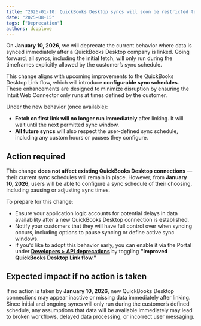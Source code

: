 ```yaml
---
title: "2026-01-10: QuickBooks Desktop syncs will soon be restricted to user-defined schedules"
date: "2025-08-15"
tags: ["Deprecation"]
authors: dcoplowe
---
```


On **January 10, 2026**, we will deprecate the current behavior where data is synced immediately after a QuickBooks Desktop company is linked. Going forward, all syncs, including the initial fetch, will only run during the timeframes explicitly allowed by the customer’s sync schedule.

<!--truncate-->

This change aligns with upcoming improvements to the QuickBooks Desktop Link flow, which will introduce **configurable sync schedules**. These enhancements are designed to minimize disruption by ensuring the Intuit Web Connector only runs at times defined by the customer.

Under the new behavior (once available):
- **Fetch on first link will no longer run immediately** after linking. It will wait until the next permitted sync window.
- **All future syncs** will also respect the user-defined sync schedule, including any custom hours or pauses they configure.

## Action required

This change **does not affect existing QuickBooks Desktop connections** — their current sync schedules will remain in place. However, from **January 10, 2026**, users will be able to configure a sync schedule of their choosing, including pausing or adjusting sync times.

To prepare for this change:

- Ensure your application logic accounts for potential delays in data availability after a new QuickBooks Desktop connection is established.
- Notify your customers that they will have full control over when syncing occurs, including options to pause syncing or define active sync windows.
- If you'd like to adopt this behavior early, you can enable it via the Portal under [**Developers > API deprecations**](https://app.codat.io/developers/api-deprecations) by toggling **"Improved QuickBooks Desktop Link flow."**

## Expected impact if no action is taken

If no action is taken by **January 10, 2026**, new QuickBooks Desktop connections may appear inactive or missing data immediately after linking. Since initial and ongoing syncs will only run during the customer’s defined schedule, any assumptions that data will be available immediately may lead to broken workflows, delayed data processing, or incorrect user messaging.